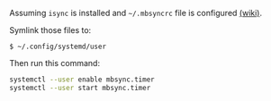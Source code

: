 Assuming `isync` is installed and `~/.mbsyncrc` file is configured [(wiki)](https://wiki.archlinux.org/index.php/Isync#Configuring).

Symlink those files to:

`$ ~/.config/systemd/user`

Then run this command:

```sh
systemctl --user enable mbsync.timer
systemctl --user start mbsync.timer
```
